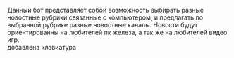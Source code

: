Данный бот представляет собой возможность выбирать разные новостные рубрики связанные с компьютером, и предлагать по выбранной рубрике разные новостные каналы. Новости будут ориентированны на любителей пк железа, а так же на любителей видео игр.  
добавлена клавиатура 
